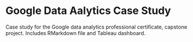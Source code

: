# Google Data Aalytics Case Study
Case study for the Google data analytics professional certificate, capstone project. 
Includes RMarkdown file and Tableau dashboard.
